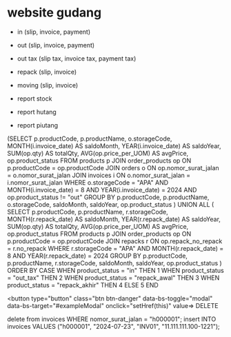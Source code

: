 # website gudang

- in (slip, invoice, payment)

- out (slip, invoice, payment)
- out tax (slip tax, invoice tax, payment tax)

- repack (slip, invoice)
- moving (slip, invoice)

- report stock
- report hutang
- report piutang

(SELECT 
            p.productCode, 
            p.productName,
            o.storageCode, 
            MONTH(i.invoice_date) AS saldoMonth, 
            YEAR(i.invoice_date) AS saldoYear, 
            SUM(op.qty) AS totalQty, 
            AVG(op.price_per_UOM) AS avgPrice,
            op.product_status
        FROM
            products p
        JOIN 
            order_products op ON p.productCode = op.productCode
        JOIN 
            orders o ON op.nomor_surat_jalan = o.nomor_surat_jalan
        JOIN 
            invoices i ON o.nomor_surat_jalan = i.nomor_surat_jalan
        WHERE 
            o.storageCode = "APA"
            AND MONTH(i.invoice_date) = 8
            AND YEAR(i.invoice_date) = 2024
            AND op.product_status != "out"
        GROUP BY 
            p.productCode, 
            p.productName,
            o.storageCode, 
            saldoMonth, 
            saldoYear,
            op.product_status
    )
    UNION ALL
    (
        SELECT 
            p.productCode, 
            p.productName,
            r.storageCode, 
            MONTH(r.repack_date) AS saldoMonth, 
            YEAR(r.repack_date) AS saldoYear, 
            SUM(op.qty) AS totalQty, 
            AVG(op.price_per_UOM) AS avgPrice,
            op.product_status
        FROM
            products p
        JOIN 
            order_products op ON p.productCode = op.productCode
        JOIN 
            repacks r ON op.repack_no_repack = r.no_repack
        WHERE
            r.storageCode = "APA"
            AND MONTH(r.repack_date) = 8
            AND YEAR(r.repack_date) = 2024
        GROUP BY 
            p.productCode, 
            p.productName,
            r.storageCode, 
            saldoMonth, 
            saldoYear,
            op.product_status
    )
    ORDER BY
        CASE 
            WHEN product_status = "in" THEN 1
            WHEN product_status = "out_tax" THEN 2
            WHEN product_status = "repack_awal" THEN 3
            WHEN product_status = "repack_akhir" THEN 4
            ELSE 5
        END



<button type="button" class="btn btn-danger" data-bs-toggle="modal" data-bs-target="#exampleModal" onclick="setHref(this)" value=<?php echo $key["nomor_surat_jalan"]; ?>>
                    DELETE
                    </button>

delete from invoices WHERE nomor_surat_jalan = "h000001"; 
insert INTO invoices VALUES ("h000001", "2024-07-23", "INV01", "11.111.111.100-1221"); 
